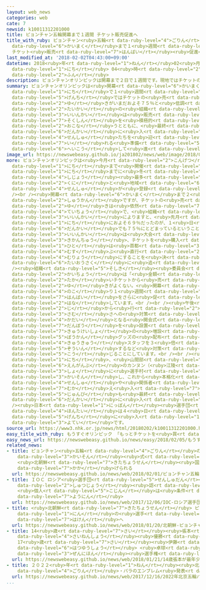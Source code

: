 ```yaml
---
layout: web_news
categories: web
cate: 7
newsid: k10011312201000
title: ピョンチャン五輪開幕まで１週間 チケット販売促進へ
title_with_ruby: ピョンチャン<ruby>五輪<rt data-ruby-level="4">ごりん</rt></ruby><ruby>開幕<rt
  data-ruby-level="6">かいまく</rt></ruby>まで１<ruby>週間<rt data-ruby-level="2">しゅうかん</rt></ruby>
  チケット<ruby>販売<rt data-ruby-level="7">はんばい</rt></ruby><ruby>促進<rt data-ruby-level="7">そくしん</rt></ruby>へ
last_modified_at: '2018-02-02T04:43:00+09:00'
datetime: 2018<ruby>年<rt data-ruby-level="1">ねん</rt></ruby>02<ruby>月<rt data-ruby-level="1">がつ</rt></ruby>02<ruby>日<rt
  data-ruby-level="1">にち</rt></ruby> 04<ruby>時<rt data-ruby-level="2">じ</rt></ruby>43<ruby>分<rt
  data-ruby-level="2">ふん</rt></ruby>
description: ピョンチャンオリンピックは開幕まで２日で１週間です。現地ではチケットの売れ行きがいまだおよそ７５％と低調で、大会の組織委員会は販売の促進を積極的に行うとともに、最終段階に入っている選手たちを迎え入れる準備を並行して進めています。
summary: ピョンチャンオリンピックは<ruby>開幕<rt data-ruby-level="6">かいまく</rt></ruby>まで２<ruby>日<rt
  data-ruby-level="1">にち</rt></ruby>で１<ruby>週間<rt data-ruby-level="2">しゅうかん</rt></ruby>です。<ruby>現地<rt
  data-ruby-level="5">げんち</rt></ruby>ではチケットの<ruby>売<rt data-ruby-level="2">う</rt></ruby>れ<ruby>行<rt
  data-ruby-level="2">ゆ</rt></ruby>きがいまだおよそ７５％と<ruby>低調<rt data-ruby-level="4">ていちょう</rt></ruby>で、<ruby>大会<rt
  data-ruby-level="2">たいかい</rt></ruby>の<ruby>組織<rt data-ruby-level="5">そしき</rt></ruby><ruby>委員会<rt
  data-ruby-level="3">いいんかい</rt></ruby>は<ruby>販売<rt data-ruby-level="7">はんばい</rt></ruby>の<ruby>促進<rt
  data-ruby-level="7">そくしん</rt></ruby>を<ruby>積極的<rt data-ruby-level="4">せっきょくてき</rt></ruby>に<ruby>行<rt
  data-ruby-level="2">おこな</rt></ruby>うとともに、<ruby>最終<rt data-ruby-level="4">さいしゅう</rt></ruby><ruby>段階<rt
  data-ruby-level="6">だんかい</rt></ruby>に<ruby>入<rt data-ruby-level="1">はい</rt></ruby>っている<ruby>選手<rt
  data-ruby-level="4">せんしゅ</rt></ruby>たちを<ruby>迎<rt data-ruby-level="7">むか</rt></ruby>え<ruby>入<rt
  data-ruby-level="7">い</rt></ruby>れる<ruby>準備<rt data-ruby-level="5">じゅんび</rt></ruby>を<ruby>並行<rt
  data-ruby-level="6">へいこう</rt></ruby>して<ruby>進<rt data-ruby-level="3">すす</rt></ruby>めています。
image_url: https://newswebeasy.github.io/ja201802/news/web/image/2018/02/02/K10011312201_1802012250_1802020513_01_02.jpg
more: ピョンチャンオリンピックは<ruby>今月<rt data-ruby-level="2">こんげつ</rt></ruby>９<ruby>日<rt data-ruby-level="1">にち</rt></ruby>から２５<ruby>日<rt
  data-ruby-level="1">にち</rt></ruby>まで<ruby>開催<rt data-ruby-level="7">かいさい</rt></ruby>され、２<ruby>日<rt
  data-ruby-level="1">にち</rt></ruby>までに<ruby>冬<rt data-ruby-level="2">ふゆ</rt></ruby>のオリンピックとしては<ruby>史上<rt
  data-ruby-level="4">しじょう</rt></ruby><ruby>最多<rt data-ruby-level="4">さいた</rt></ruby>となる９２の<ruby>国<rt
  data-ruby-level="2">くに</rt></ruby>と<ruby>地域<rt data-ruby-level="6">ちいき</rt></ruby>の<ruby>選手<rt
  data-ruby-level="4">せんしゅ</rt></ruby>が<ruby>登録<rt data-ruby-level="4">とうろく</rt></ruby>しました。<br
  /><br /><ruby>開幕<rt data-ruby-level="6">かいまく</rt></ruby>まで２<ruby>日<rt data-ruby-level="1">にち</rt></ruby>で１<ruby>週間<rt
  data-ruby-level="2">しゅうかん</rt></ruby>ですが、チケットの<ruby>売<rt data-ruby-level="2">う</rt></ruby>れ<ruby>行<rt
  data-ruby-level="2">ゆ</rt></ruby>きは<ruby>依然<rt data-ruby-level="7">いぜん</rt></ruby><ruby>低調<rt
  data-ruby-level="4">ていちょう</rt></ruby>で、<ruby>組織<rt data-ruby-level="5">そしき</rt></ruby><ruby>委員会<rt
  data-ruby-level="3">いいんかい</rt></ruby>によりますと、<ruby>先月<rt data-ruby-level="1">せんげつ</rt></ruby>１９<ruby>日<rt
  data-ruby-level="1">にち</rt></ruby>におよそ６９％だったのが、１<ruby>日<rt data-ruby-level="1">にち</rt></ruby>の<ruby>段階<rt
  data-ruby-level="6">だんかい</rt></ruby>でも７５％にとどまっているということです。<br /><ruby>組織<rt data-ruby-level="5">そしき</rt></ruby><ruby>委員会<rt
  data-ruby-level="3">いいんかい</rt></ruby>は<ruby>大会<rt data-ruby-level="2">たいかい</rt></ruby><ruby>期間中<rt
  data-ruby-level="3">きかんちゅう</rt></ruby>、チケットを<ruby>購入<rt data-ruby-level="7">こうにゅう</rt></ruby>した<ruby>人<rt
  data-ruby-level="1">ひと</rt></ruby>は<ruby>首都<rt data-ruby-level="3">しゅと</rt></ruby>ソウルとピョンチャンを<ruby>結<rt
  data-ruby-level="4">むす</rt></ruby>ぶ<ruby>直行<rt data-ruby-level="2">ちょっこう</rt></ruby>バスを<ruby>無料<rt
  data-ruby-level="4">むりょう</rt></ruby>にすることを<ruby>決<rt data-ruby-level="3">き</rt></ruby>めるなど、<ruby>対応策<rt
  data-ruby-level="6">たいおうさく</rt></ruby>に<ruby>追<rt data-ruby-level="3">お</rt></ruby>われています。<br
  /><ruby>組織<rt data-ruby-level="5">そしき</rt></ruby><ruby>委員会<rt data-ruby-level="3">いいんかい</rt></ruby>のイ・ヒボム<ruby>会長<rt
  data-ruby-level="2">かいちょう</rt></ruby>は「<ruby>金額<rt data-ruby-level="5">きんがく</rt></ruby>の<ruby>高<rt
  data-ruby-level="2">たか</rt></ruby>いチケットから<ruby>売<rt data-ruby-level="2">う</rt></ruby>れ<ruby>行<rt
  data-ruby-level="2">ゆ</rt></ruby>きがよくない。<ruby>開幕<rt data-ruby-level="6">かいまく</rt></ruby>まで<ruby>残<rt
  data-ruby-level="4">のこ</rt></ruby>り１<ruby>週間<rt data-ruby-level="2">しゅうかん</rt></ruby>しかないので、チケットの<ruby>販売<rt
  data-ruby-level="7">はんばい</rt></ruby>をさらに<ruby>促<rt data-ruby-level="7">うなが</rt></ruby>したい」と<ruby>話<rt
  data-ruby-level="2">はな</rt></ruby>しています。<br /><br /><ruby>午後<rt data-ruby-level="2">ごご</rt></ruby>８<ruby>時<rt
  data-ruby-level="2">じ</rt></ruby>から<ruby>行<rt data-ruby-level="2">おこな</rt></ruby>うことで<ruby>寒<rt
  data-ruby-level="3">さむ</rt></ruby>さへの<ruby>対策<rt data-ruby-level="6">たいさく</rt></ruby>が<ruby>課題<rt
  data-ruby-level="4">かだい</rt></ruby>となる<ruby>開会式<rt data-ruby-level="3">かいかいしき</rt></ruby>については、<ruby>暖房<rt
  data-ruby-level="7">だんぼう</rt></ruby>を<ruby>設置<rt data-ruby-level="5">せっち</rt></ruby>した<ruby>休憩所<rt
  data-ruby-level="7">きゅうけいしょ</rt></ruby>の<ruby>増設<rt data-ruby-level="5">ぞうせつ</rt></ruby>や<ruby>防寒<rt
  data-ruby-level="5">ぼうかん</rt></ruby>グッズの<ruby>配布<rt data-ruby-level="5">はいふ</rt></ruby>、それに<ruby>救急<rt
  data-ruby-level="4">きゅうきゅう</rt></ruby>スタッフを３<ruby>倍<rt data-ruby-level="3">ばい</rt></ruby>に<ruby>増員<rt
  data-ruby-level="5">ぞういん</rt></ruby>するなど<ruby>対策<rt data-ruby-level="6">たいさく</rt></ruby>を<ruby>講<rt
  data-ruby-level="5">こう</rt></ruby>じることにしています。<br /><br /><ruby>一方<rt data-ruby-level="2">いっぽう</rt></ruby>、１<ruby>日<rt
  data-ruby-level="1">にち</rt></ruby>、<ruby>山間部<rt data-ruby-level="3">さんかんぶ</rt></ruby>のピョンチャンと<ruby>沿岸部<rt
  data-ruby-level="6">えんがんぶ</rt></ruby>のカンヌン（<ruby>江陵<rt data-ruby-level="7">こうりょう</rt></ruby>）の２か<ruby>所<rt
  data-ruby-level="3">しょ</rt></ruby>に<ruby>選手村<rt data-ruby-level="4">せんしゅむら</rt></ruby>が<ruby>開村<rt
  data-ruby-level="3">かいそん</rt></ruby>し、これから<ruby>本格化<rt data-ruby-level="5">ほんかくか</rt></ruby>する<ruby>選手<rt
  data-ruby-level="4">せんしゅ</rt></ruby>や<ruby>関係者<rt data-ruby-level="4">かんけいしゃ</rt></ruby>を<ruby>迎<rt
  data-ruby-level="7">むか</rt></ruby>え<ruby>入<rt data-ruby-level="7">い</rt></ruby>れる<ruby>準備<rt
  data-ruby-level="5">じゅんび</rt></ruby>も<ruby>最終<rt data-ruby-level="4">さいしゅう</rt></ruby><ruby>段階<rt
  data-ruby-level="6">だんかい</rt></ruby>に<ruby>入<rt data-ruby-level="1">はい</rt></ruby>っています。<br
  /><ruby>日本<rt data-ruby-level="1">にっぽん</rt></ruby><ruby>選手団<rt data-ruby-level="5">せんしゅだん</rt></ruby>の<ruby>本隊<rt
  data-ruby-level="4">ほんたい</rt></ruby>は４<ruby>日<rt data-ruby-level="1">にち</rt></ruby>、<ruby>現地<rt
  data-ruby-level="5">げんち</rt></ruby>に<ruby>入<rt data-ruby-level="1">はい</rt></ruby>る<ruby>予定<rt
  data-ruby-level="3">よてい</rt></ruby>です。
source_url: https://www3.nhk.or.jp/news/html/20180202/k10011312201000.html
easy_title_with_ruby: もうすぐオリンピック 「もっとチケットを<ruby>買<rt data-ruby-level="2">か</rt></ruby>ってほしい」
easy_news_url: https://newswebeasy.github.io/news/easy/2018/02/05/もうすぐオリンピック-もっとチケットを買ってほしい
related_news:
- title: ピョンチャン<ruby>五輪<rt data-ruby-level="4">ごりん</rt></ruby>の<ruby>選手村<rt data-ruby-level="4">せんしゅむら</rt></ruby><ruby>開村<rt
    data-ruby-level="3">かいそん</rt></ruby><ruby>式<rt data-ruby-level="3">しき</rt></ruby>
    <ruby>北朝鮮<rt data-ruby-level="7">きたちょうせん</rt></ruby><ruby>国旗<rt data-ruby-level="4">こっき</rt></ruby>も<ruby>掲<rt
    data-ruby-level="7">かか</rt></ruby>げられる
  url: https://newswebeasy.github.io/news/web/2018/02/01/ピョンチャン五輪の選手村開村式-北朝鮮国旗も掲げられる
- title: ＩＯＣ ロシア<ruby>選手団<rt data-ruby-level="5">せんしゅだん</rt></ruby>の<ruby>五輪<rt data-ruby-level="4">ごりん</rt></ruby><ruby>出場<rt
    data-ruby-level="2">しゅつじょう</rt></ruby><ruby>認<rt data-ruby-level="6">みと</rt></ruby>めず
    <ruby>個人<rt data-ruby-level="5">こじん</rt></ruby>は<ruby>条件<rt data-ruby-level="5">じょうけん</rt></ruby>つきで<ruby>容認<rt
    data-ruby-level="7">ようにん</rt></ruby>
  url: https://newswebeasy.github.io/news/web/2017/12/06/IOC-ロシア選手団の五輪出場認めず-個人は条件つきで容認
- title: <ruby>北朝鮮<rt data-ruby-level="7">きたちょうせん</rt></ruby> ピョンチャン<ruby>五輪<rt data-ruby-level="4">ごりん</rt></ruby>に22<ruby>人<rt
    data-ruby-level="1">にん</rt></ruby>の<ruby>選手<rt data-ruby-level="4">せんしゅ</rt></ruby>を<ruby>派遣<rt
    data-ruby-level="7">はけん</rt></ruby>へ
  url: https://newswebeasy.github.io/news/web/2018/01/20/北朝鮮-ピョンチャン五輪に22人の選手を派遣へ
- title: 14<ruby>歳<rt data-ruby-level="7">さい</rt></ruby><ruby>張本<rt data-ruby-level="5">ちょうほん</rt></ruby>が<ruby>最年少<rt
    data-ruby-level="4">さいねんしょう</rt></ruby><ruby>優勝<rt data-ruby-level="6">ゆうしょう</rt></ruby>
    17<ruby>歳<rt data-ruby-level="7">さい</rt></ruby><ruby>伊藤<rt data-ruby-level="8">いとう</rt></ruby>も<ruby>初優勝<rt
    data-ruby-level="6">はつゆうしょう</rt></ruby> <ruby>卓球<rt data-ruby-level="7">たっきゅう</rt></ruby><ruby>全日本<rt
    data-ruby-level="3">ぜんにほん</rt></ruby><ruby>選手権<rt data-ruby-level="6">せんしゅけん</rt></ruby>
  url: https://newswebeasy.github.io/news/web/2018/01/21/14歳張本が最年少優勝-17歳伊藤も初優勝-卓球全日本選手権
- title: ２０２２<ruby>年<rt data-ruby-level="1">ねん</rt></ruby><ruby>北京<rt data-ruby-level="8">ぺきん</rt></ruby><ruby>五輪<rt
    data-ruby-level="4">ごりん</rt></ruby>・パラのエンブレム<ruby>発表<rt data-ruby-level="3">はっぴょう</rt></ruby>
  url: https://newswebeasy.github.io/news/web/2017/12/16/2022年北京五輪パラのエンブレム発表
...
```


